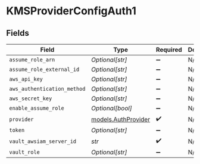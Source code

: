 # KMSProviderConfigAuth1


## Fields

| Field                                            | Type                                             | Required                                         | Description                                      |
| ------------------------------------------------ | ------------------------------------------------ | ------------------------------------------------ | ------------------------------------------------ |
| `assume_role_arn`                                | *Optional[str]*                                  | :heavy_minus_sign:                               | N/A                                              |
| `assume_role_external_id`                        | *Optional[str]*                                  | :heavy_minus_sign:                               | N/A                                              |
| `aws_api_key`                                    | *Optional[str]*                                  | :heavy_minus_sign:                               | N/A                                              |
| `aws_authentication_method`                      | *Optional[str]*                                  | :heavy_minus_sign:                               | N/A                                              |
| `aws_secret_key`                                 | *Optional[str]*                                  | :heavy_minus_sign:                               | N/A                                              |
| `enable_assume_role`                             | *Optional[bool]*                                 | :heavy_minus_sign:                               | N/A                                              |
| `provider`                                       | [models.AuthProvider](../models/authprovider.md) | :heavy_check_mark:                               | N/A                                              |
| `token`                                          | *Optional[str]*                                  | :heavy_minus_sign:                               | N/A                                              |
| `vault_awsiam_server_id`                         | *str*                                            | :heavy_check_mark:                               | N/A                                              |
| `vault_role`                                     | *Optional[str]*                                  | :heavy_minus_sign:                               | N/A                                              |